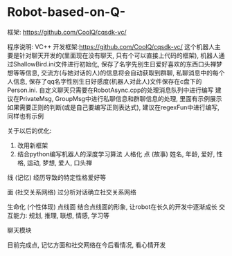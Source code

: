 # Robot-based-on-Q-
框架: https://github.com/CoolQ/cqsdk-vc/

程序说明:
VC++    开发框架:https://github.com/CoolQ/cqsdk-vc/
这个机器人主要是针对聊天开发的(里面现在没有聊天, 只有个可以直接上代码的框架), 机器人通过ShallowBird.ini文件进行初始化, 保存了名字先别生日爱好喜欢的东西口头禅梦想等等信息, 交流方(与她对话的人)的信息将会自动获取到群聊, 私聊消息中的每个人信息, 保存了qq名字性别生日好感度(机器人对此人)文件保存在c盘下的Person.ini.
自定义聊天只需要在RobotAsync.cpp的处理消息队列中进行编写
建议在PrivateMsg, GroupMsg中进行私聊信息和群聊信息的处理, 里面有示例展示
如果需要正则的判断(或是自己要编写正则表达式), 建议在regexFun中进行编写, 同样也有示例

关于以后的优化:
1. 改用新框架
2. 结合python编写机器人的深度学习算法
人格化
点 (故事)
姓名, 年龄, 爱好, 性格, 运动, 梦想, 爱人, 口头禅

线 (记忆)
经历导致的特定性格爱好等

面 (社交关系网络)
过分析对话确立社交关系网络

生命化 (个性体现)
点线面
结合点线面的形象, 让robot在长久的开发中逐渐成长
交互能力: 规划, 推理, 联想, 情感, 学习等

聊天模块

目前完成点, 记忆方面和社交网络在今后看情况, 看心情开发
